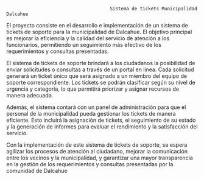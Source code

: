                                           Sistema de tickets Municipalidad Dalcahue

El proyecto consiste en el desarrollo e implementación de un sistema de tickets de soporte para la municipalidad de Dalcahue. El objetivo principal es mejorar la eficiencia y la calidad del servicio de atención a los funcionarios, permitiendo un seguimiento más efectivo de los requerimientos y consultas presentadas.

El sistema de tickets de soporte brindará a los ciudadanos la posibilidad de enviar solicitudes o consultas a través de un portal en línea. Cada solicitud generará un ticket único que será asignado a un miembro del equipo de soporte correspondiente. Los tickets se podrán clasificar según su nivel de urgencia y categoría, lo que permitirá priorizar y asignar recursos de manera adecuada.

Además, el sistema contará con un panel de administración para que el personal de la municipalidad pueda gestionar los tickets de manera eficiente. Esto incluirá la asignación de tickets, el seguimiento de su estado y la generación de informes para evaluar el rendimiento y la satisfacción del servicio.

Con la implementación de este sistema de tickets de soporte, se espera agilizar los procesos de atención al ciudadano, mejorar la comunicación entre los vecinos y la municipalidad, y garantizar una mayor transparencia en la gestión de los requerimientos y consultas presentadas por la comunidad de Dalcahue
